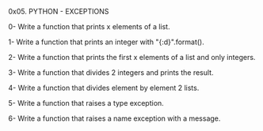 0x05. PYTHON - EXCEPTIONS

0- Write a function that prints x elements of a list.

1- Write a function that prints an integer with "{:d}".format().

2- Write a function that prints the first x elements of a list and only integers.

3- Write a function that divides 2 integers and prints the result.

4- Write a function that divides element by element 2 lists.

5- Write a function that raises a type exception.

6- Write a function that raises a name exception with a message.
